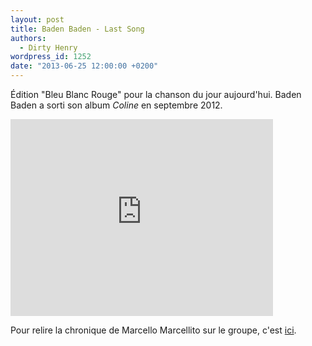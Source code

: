 ```yaml
---
layout: post
title: Baden Baden - Last Song
authors:
  - Dirty Henry
wordpress_id: 1252
date: "2013-06-25 12:00:00 +0200"
---
```


Édition "Bleu Blanc Rouge" pour la chanson du jour aujourd'hui. Baden Baden a
sorti son album _Coline_ en septembre 2012.

<iframe width="420" height="315" src="http://www.youtube.com/embed/wuli2_kTrLY" frameborder="0" allowfullscreen></iframe>

Pour relire la chronique de Marcello Marcellito sur le groupe, c'est [ici](752).
